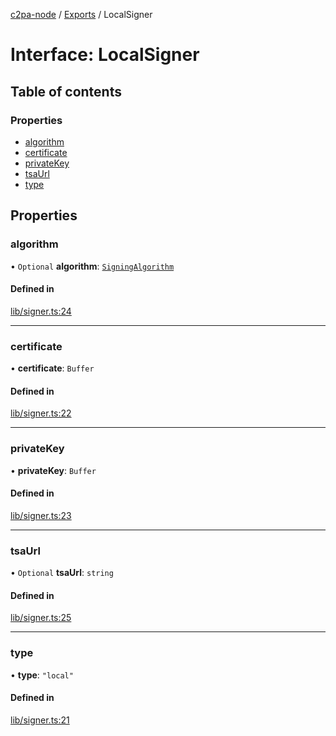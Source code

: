 [c2pa-node](../README.md) / [Exports](../modules.md) / LocalSigner

# Interface: LocalSigner

## Table of contents

### Properties

- [algorithm](LocalSigner.md#algorithm)
- [certificate](LocalSigner.md#certificate)
- [privateKey](LocalSigner.md#privatekey)
- [tsaUrl](LocalSigner.md#tsaurl)
- [type](LocalSigner.md#type)

## Properties

### algorithm

• `Optional` **algorithm**: [`SigningAlgorithm`](../enums/SigningAlgorithm.md)

#### Defined in

[lib/signer.ts:24](https://github.com/contentauth/c2pa-node/blob/8f4a321/js-src/lib/signer.ts#L24)

___

### certificate

• **certificate**: `Buffer`

#### Defined in

[lib/signer.ts:22](https://github.com/contentauth/c2pa-node/blob/8f4a321/js-src/lib/signer.ts#L22)

___

### privateKey

• **privateKey**: `Buffer`

#### Defined in

[lib/signer.ts:23](https://github.com/contentauth/c2pa-node/blob/8f4a321/js-src/lib/signer.ts#L23)

___

### tsaUrl

• `Optional` **tsaUrl**: `string`

#### Defined in

[lib/signer.ts:25](https://github.com/contentauth/c2pa-node/blob/8f4a321/js-src/lib/signer.ts#L25)

___

### type

• **type**: ``"local"``

#### Defined in

[lib/signer.ts:21](https://github.com/contentauth/c2pa-node/blob/8f4a321/js-src/lib/signer.ts#L21)
